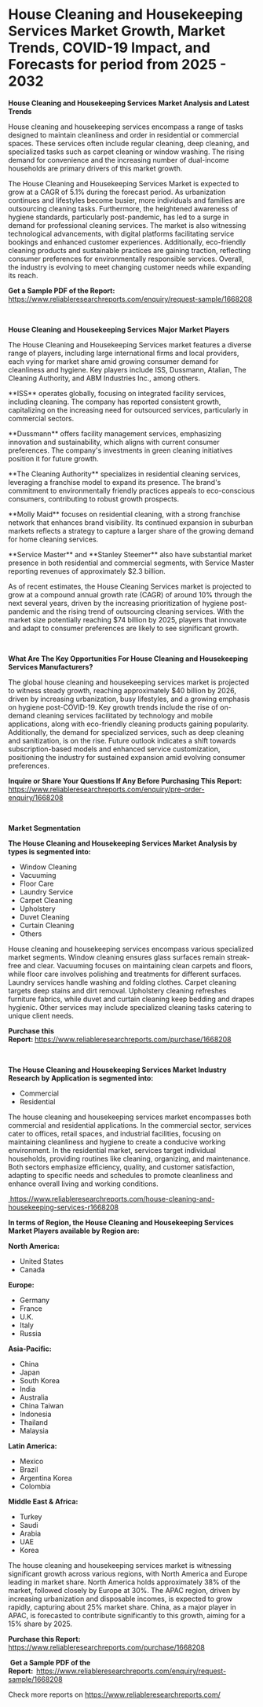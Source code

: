<p><h1>House Cleaning and Housekeeping Services Market Growth, Market Trends, COVID-19 Impact, and Forecasts for period from 2025 - 2032</h1></p><p><strong>House Cleaning and Housekeeping Services Market Analysis and Latest Trends</strong></p>
<p><p>House cleaning and housekeeping services encompass a range of tasks designed to maintain cleanliness and order in residential or commercial spaces. These services often include regular cleaning, deep cleaning, and specialized tasks such as carpet cleaning or window washing. The rising demand for convenience and the increasing number of dual-income households are primary drivers of this market growth.</p><p>The House Cleaning and Housekeeping Services Market is expected to grow at a CAGR of 5.1% during the forecast period. As urbanization continues and lifestyles become busier, more individuals and families are outsourcing cleaning tasks. Furthermore, the heightened awareness of hygiene standards, particularly post-pandemic, has led to a surge in demand for professional cleaning services. The market is also witnessing technological advancements, with digital platforms facilitating service bookings and enhanced customer experiences. Additionally, eco-friendly cleaning products and sustainable practices are gaining traction, reflecting consumer preferences for environmentally responsible services. Overall, the industry is evolving to meet changing customer needs while expanding its reach.</p></p>
<p><strong>Get a Sample PDF of the Report:&nbsp;</strong> <a href="https://www.reliableresearchreports.com/enquiry/request-sample/1668208?utm_campaign=2743&utm_medium=2&utm_source=Github&utm_content=ia&utm_term=08032025&utm_id=house-cleaning-and-housekeeping-services">https://www.reliableresearchreports.com/enquiry/request-sample/1668208</a></p>
<p>&nbsp;</p>
<p><strong>House Cleaning and Housekeeping Services Major Market Players</strong></p>
<p><p>The House Cleaning and Housekeeping Services market features a diverse range of players, including large international firms and local providers, each vying for market share amid growing consumer demand for cleanliness and hygiene. Key players include ISS, Dussmann, Atalian, The Cleaning Authority, and ABM Industries Inc., among others.</p><p>**ISS** operates globally, focusing on integrated facility services, including cleaning. The company has reported consistent growth, capitalizing on the increasing need for outsourced services, particularly in commercial sectors.</p><p>**Dussmann** offers facility management services, emphasizing innovation and sustainability, which aligns with current consumer preferences. The company's investments in green cleaning initiatives position it for future growth.</p><p>**The Cleaning Authority** specializes in residential cleaning services, leveraging a franchise model to expand its presence. The brand's commitment to environmentally friendly practices appeals to eco-conscious consumers, contributing to robust growth prospects.</p><p>**Molly Maid** focuses on residential cleaning, with a strong franchise network that enhances brand visibility. Its continued expansion in suburban markets reflects a strategy to capture a larger share of the growing demand for home cleaning services.</p><p>**Service Master** and **Stanley Steemer** also have substantial market presence in both residential and commercial segments, with Service Master reporting revenues of approximately $2.3 billion.</p><p>As of recent estimates, the House Cleaning Services market is projected to grow at a compound annual growth rate (CAGR) of around 10% through the next several years, driven by the increasing prioritization of hygiene post-pandemic and the rising trend of outsourcing cleaning services. With the market size potentially reaching $74 billion by 2025, players that innovate and adapt to consumer preferences are likely to see significant growth.</p></p>
<p>&nbsp;</p>
<p><strong>What Are The Key Opportunities For House Cleaning and Housekeeping Services Manufacturers?</strong></p>
<p><p>The global house cleaning and housekeeping services market is projected to witness steady growth, reaching approximately $40 billion by 2026, driven by increasing urbanization, busy lifestyles, and a growing emphasis on hygiene post-COVID-19. Key growth trends include the rise of on-demand cleaning services facilitated by technology and mobile applications, along with eco-friendly cleaning products gaining popularity. Additionally, the demand for specialized services, such as deep cleaning and sanitization, is on the rise. Future outlook indicates a shift towards subscription-based models and enhanced service customization, positioning the industry for sustained expansion amid evolving consumer preferences.</p></p>
<p><strong>Inquire or Share Your Questions If Any Before Purchasing This Report:</strong> <a href="https://www.reliableresearchreports.com/enquiry/pre-order-enquiry/1668208?utm_campaign=2743&utm_medium=2&utm_source=Github&utm_content=ia&utm_term=08032025&utm_id=house-cleaning-and-housekeeping-services">https://www.reliableresearchreports.com/enquiry/pre-order-enquiry/1668208</a></p>
<p>&nbsp;</p>
<p><strong>Market Segmentation</strong></p>
<p><strong>The House Cleaning and Housekeeping Services Market Analysis by types is segmented into:</strong></p>
<p><ul><li>Window Cleaning</li><li>Vacuuming</li><li>Floor Care</li><li>Laundry Service</li><li>Carpet Cleaning</li><li>Upholstery</li><li>Duvet Cleaning</li><li>Curtain Cleaning</li><li>Others</li></ul></p>
<p><p>House cleaning and housekeeping services encompass various specialized market segments. Window cleaning ensures glass surfaces remain streak-free and clear. Vacuuming focuses on maintaining clean carpets and floors, while floor care involves polishing and treatments for different surfaces. Laundry services handle washing and folding clothes. Carpet cleaning targets deep stains and dirt removal. Upholstery cleaning refreshes furniture fabrics, while duvet and curtain cleaning keep bedding and drapes hygienic. Other services may include specialized cleaning tasks catering to unique client needs.</p></p>
<p><strong>Purchase this Report:&nbsp;</strong><a href="https://www.reliableresearchreports.com/purchase/1668208?utm_campaign=2743&utm_medium=2&utm_source=Github&utm_content=ia&utm_term=08032025&utm_id=house-cleaning-and-housekeeping-services">https://www.reliableresearchreports.com/purchase/1668208</a></p>
<p>&nbsp;</p>
<p><strong>The House Cleaning and Housekeeping Services Market Industry Research by Application is segmented into:</strong></p>
<p><ul><li>Commercial</li><li>Residential</li></ul></p>
<p><p>The house cleaning and housekeeping services market encompasses both commercial and residential applications. In the commercial sector, services cater to offices, retail spaces, and industrial facilities, focusing on maintaining cleanliness and hygiene to create a conducive working environment. In the residential market, services target individual households, providing routines like cleaning, organizing, and maintenance. Both sectors emphasize efficiency, quality, and customer satisfaction, adapting to specific needs and schedules to promote cleanliness and enhance overall living and working conditions.</p></p>
<p><a href="https://www.reliableresearchreports.com/house-cleaning-and-housekeeping-services-r1668208?utm_campaign=2743&utm_medium=2&utm_source=Github&utm_content=ia&utm_term=08032025&utm_id=house-cleaning-and-housekeeping-services">&nbsp;https://www.reliableresearchreports.com/house-cleaning-and-housekeeping-services-r1668208</a></p>
<p><strong>In terms of Region, the House Cleaning and Housekeeping Services Market Players available by Region are:</strong></p>
<p>
    <p> <strong> North America: </strong>
        <ul>
            <li>United States</li>
            <li>Canada</li>
        </ul>
        </p> 
    <p> <strong> Europe: </strong>
        <ul>
            <li>Germany</li>
            <li>France</li>
            <li>U.K.</li>
            <li>Italy</li>
            <li>Russia</li>
        </ul>
        </p> 
    <p> <strong> Asia-Pacific: </strong>
        <ul>
            <li>China</li>
            <li>Japan</li>
            <li>South Korea</li>
            <li>India</li>
            <li>Australia</li>
            <li>China Taiwan</li>
            <li>Indonesia</li>
            <li>Thailand</li>
            <li>Malaysia</li>
        </ul>
        </p> 
    <p> <strong> Latin America: </strong>
        <ul>
            <li>Mexico</li>
            <li>Brazil</li>
            <li>Argentina Korea</li>
            <li>Colombia</li>
        </ul>
        </p> 
    <p> <strong> Middle East & Africa: </strong>
        <ul>
            <li>Turkey</li>
            <li>Saudi</li>
            <li>Arabia</li>
            <li>UAE</li>
            <li>Korea</li>
        </ul>
    </p>
    </p>
<p><p>The house cleaning and housekeeping services market is witnessing significant growth across various regions, with North America and Europe leading in market share. North America holds approximately 38% of the market, followed closely by Europe at 30%. The APAC region, driven by increasing urbanization and disposable incomes, is expected to grow rapidly, capturing about 25% market share. China, as a major player in APAC, is forecasted to contribute significantly to this growth, aiming for a 15% share by 2025.</p></p>
<p><strong>Purchase this Report: </strong><a href="https://www.reliableresearchreports.com/purchase/1668208?utm_campaign=2743&utm_medium=2&utm_source=Github&utm_content=ia&utm_term=08032025&utm_id=house-cleaning-and-housekeeping-services">https://www.reliableresearchreports.com/purchase/1668208</a></p>
<p>&nbsp;<strong>Get a Sample PDF of the Report:&nbsp;&nbsp;</strong><a href="https://www.reliableresearchreports.com/enquiry/request-sample/1668208?utm_campaign=2743&utm_medium=2&utm_source=Github&utm_content=ia&utm_term=08032025&utm_id=house-cleaning-and-housekeeping-services">https://www.reliableresearchreports.com/enquiry/request-sample/1668208</a></p>
<p><strong></strong></p>
<p>Check more reports on <a href="https://www.reliableresearchreports.com/?utm_campaign=2743&utm_medium=2&utm_source=Github&utm_content=ia&utm_term=08032025&utm_id=house-cleaning-and-housekeeping-services">https://www.reliableresearchreports.com/</a></p>